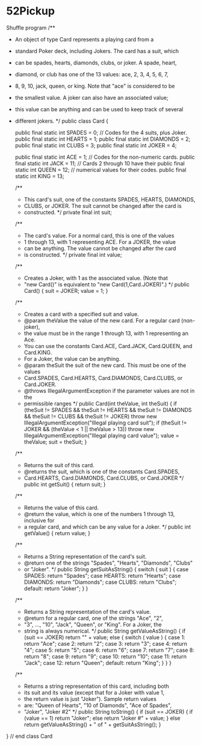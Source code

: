 # 52Pickup
Shuffle program
/**
 * An object of type Card represents a playing card from a
 * standard Poker deck, including Jokers.  The card has a suit, which
 * can be spades, hearts, diamonds, clubs, or joker.  A spade, heart,
 * diamond, or club has one of the 13 values: ace, 2, 3, 4, 5, 6, 7,
 * 8, 9, 10, jack, queen, or king.  Note that "ace" is considered to be
 * the smallest value.  A joker can also have an associated value; 
 * this value can be anything and can be used to keep track of several
 * different jokers.
 */
public class Card {
   
   public final static int SPADES = 0;   // Codes for the 4 suits, plus Joker.
   public final static int HEARTS = 1;
   public final static int DIAMONDS = 2;
   public final static int CLUBS = 3;
   public final static int JOKER = 4;
   
   public final static int ACE = 1;      // Codes for the non-numeric cards.
   public final static int JACK = 11;    //   Cards 2 through 10 have their 
   public final static int QUEEN = 12;   //   numerical values for their codes.
   public final static int KING = 13;
   
   /**
    * This card's suit, one of the constants SPADES, HEARTS, DIAMONDS,
    * CLUBS, or JOKER.  The suit cannot be changed after the card is
    * constructed.
    */
   private final int suit; 
   
   /**
    * The card's value.  For a normal card, this is one of the values
    * 1 through 13, with 1 representing ACE.  For a JOKER, the value
    * can be anything.  The value cannot be changed after the card
    * is constructed.
    */
   private final int value;
   
   /**
    * Creates a Joker, with 1 as the associated value.  (Note that
    * "new Card()" is equivalent to "new Card(1,Card.JOKER)".)
    */
   public Card() {
      suit = JOKER;
      value = 1;
   }
   
   /**
    * Creates a card with a specified suit and value.
    * @param theValue the value of the new card.  For a regular card (non-joker),
    * the value must be in the range 1 through 13, with 1 representing an Ace.
    * You can use the constants Card.ACE, Card.JACK, Card.QUEEN, and Card.KING.  
    * For a Joker, the value can be anything.
    * @param theSuit the suit of the new card.  This must be one of the values
    * Card.SPADES, Card.HEARTS, Card.DIAMONDS, Card.CLUBS, or Card.JOKER.
    * @throws IllegalArgumentException if the parameter values are not in the
    * permissible ranges
    */
   public Card(int theValue, int theSuit) {
      if (theSuit != SPADES && theSuit != HEARTS && theSuit != DIAMONDS && 
            theSuit != CLUBS && theSuit != JOKER)
         throw new IllegalArgumentException("Illegal playing card suit");
      if (theSuit != JOKER && (theValue < 1 || theValue > 13))
         throw new IllegalArgumentException("Illegal playing card value");
      value = theValue;
      suit = theSuit;
   }

   /**
    * Returns the suit of this card.
    * @returns the suit, which is one of the constants Card.SPADES, 
    * Card.HEARTS, Card.DIAMONDS, Card.CLUBS, or Card.JOKER
    */
   public int getSuit() {
      return suit;
   }
   
   /**
    * Returns the value of this card.
    * @return the value, which is one of the numbers 1 through 13, inclusive for
    * a regular card, and which can be any value for a Joker.
    */
   public int getValue() {
      return value;
   }
   
   /**
    * Returns a String representation of the card's suit.
    * @return one of the strings "Spades", "Hearts", "Diamonds", "Clubs"
    * or "Joker".
    */
   public String getSuitAsString() {
      switch ( suit ) {
      case SPADES:   return "Spades";
      case HEARTS:   return "Hearts";
      case DIAMONDS: return "Diamonds";
      case CLUBS:    return "Clubs";
      default:       return "Joker";
      }
   }
   
   /**
    * Returns a String representation of the card's value.
    * @return for a regular card, one of the strings "Ace", "2",
    * "3", ..., "10", "Jack", "Queen", or "King".  For a Joker, the 
    * string is always numerical.
    */
   public String getValueAsString() {
      if (suit == JOKER)
         return "" + value;
      else {
         switch ( value ) {
         case 1:   return "Ace";
         case 2:   return "2";
         case 3:   return "3";
         case 4:   return "4";
         case 5:   return "5";
         case 6:   return "6";
         case 7:   return "7";
         case 8:   return "8";
         case 9:   return "9";
         case 10:  return "10";
         case 11:  return "Jack";
         case 12:  return "Queen";
         default:  return "King";
         }
      }
   }
   
   /**
    * Returns a string representation of this card, including both
    * its suit and its value (except that for a Joker with value 1,
    * the return value is just "Joker").  Sample return values
    * are: "Queen of Hearts", "10 of Diamonds", "Ace of Spades",
    * "Joker", "Joker #2"
    */
   public String toString() {
      if (suit == JOKER) {
         if (value == 1)
            return "Joker";
         else
            return "Joker #" + value;
      }
      else
         return getValueAsString() + " of " + getSuitAsString();
   }
   

} // end class Card
